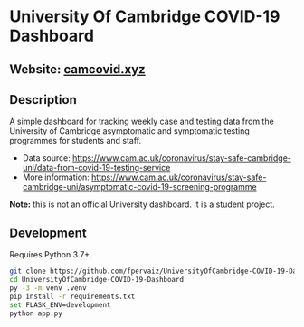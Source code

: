 # University Of Cambridge COVID-19 Dashboard

## Website: [camcovid.xyz](https://www.camcovid.xyz)

## Description

A simple dashboard for tracking weekly case and testing data from the University of Cambridge asymptomatic and symptomatic testing programmes for students and staff.
- Data source: https://www.cam.ac.uk/coronavirus/stay-safe-cambridge-uni/data-from-covid-19-testing-service
- More information: https://www.cam.ac.uk/coronavirus/stay-safe-cambridge-uni/asymptomatic-covid-19-screening-programme

**Note:** this is not an official University dashboard. It is a student project.

## Development

Requires Python 3.7+.

```bash
git clone https://github.com/fpervaiz/UniversityOfCambridge-COVID-19-Dashboard.git
cd UniversityOfCambridge-COVID-19-Dashboard
py -3 -m venv .venv
pip install -r requirements.txt
set FLASK_ENV=development
python app.py
```
